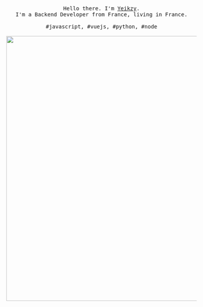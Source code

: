 <p align="center">
  <br>
  <br>
  <br>
  <samp>Hello there. I'm <a href="https://twitter.com/yeikzy">Yeikzy</a>.<br> I'm a Backend Developer from France, living in France.<br><br>#javascript, #vuejs, #python, #node</samp>
  <br>
  <br>
  <img src="https://github.com/Yeikzy/ReadmeSave/blob/main/.github/workflows/Nier.png" width="700" />
</p>
